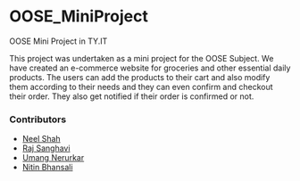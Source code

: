 # OOSE_MiniProject
OOSE Mini Project in TY.IT

This project was undertaken as a mini project for the OOSE Subject. We have created an e-commerce website for groceries and other essential daily products. The users can add the products to their cart and also modify them according to their needs and they can even confirm and checkout their order. They also get notified if their order is confirmed or not.

### Contributors

- [Neel Shah](https://github.com/deadpanther)
- [Raj Sanghavi](https://github.com/rajs09)
- [Umang Nerurkar](https://github.com/urnbolt)
- [Nitin Bhansali](https://github.com/nitin0711)
